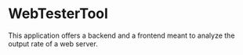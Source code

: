 # WebTesterTool
This application offers a backend and a frontend meant to analyze the output rate of a web server. 
